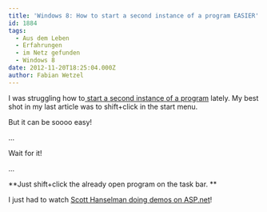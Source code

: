 ```yaml
---
title: 'Windows 8: How to start a second instance of a program EASIER'
id: 1884
tags:
  - Aus dem Leben
  - Erfahrungen
  - im Netz gefunden
  - Windows 8
date: 2012-11-20T18:25:04.000Z
author: Fabian Wetzel
---
```


I was struggling how to[ start a second instance of a program](https://fabse.net/blog/2012/11/12/windows-8-how-to-start-a-second-instance-of-a-program/ "Windows 8: How to start a second instance of a program") lately. My best shot in my last article was to shift+click in the start menu.

But it can be soooo easy!

...

Wait for it!

...

**Just shift+click the already open program on the task bar. **

I just had to watch [Scott Hanselman doing demos on ASP.net](http://channel9.msdn.com/Events/Build/2012/3-028 "Bleeding edge ASP.NET: See what is next for MVC, Web API, SignalR and more…")!

